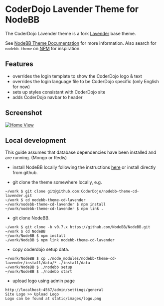 # CoderDojo Lavender Theme for NodeBB

The CoderDojo Lavender theme is a fork [Lavender](https://github.com/NodeBB/nodebb-theme-lavender) base theme.

See [NodeBB Theme Documentation](https://docs.nodebb.org/en/latest/themes/create.html) for more information. Also search for `nodebb-theme` on [NPM](https://www.npmjs.com/search?q=nodebb-theme) for inspiration.

## Features

* overrides the login template to show the CoderDojo logo & text
* overrides the login language file to be CoderDojo specific (only English for now)
* sets up styles consistant with CoderDojo site
* adds CoderDojo navbar to header

## Screenshot

[![Home View](http://i.imgur.com/6Oxfdj1.png)](http://i.imgur.com/6Oxfdj1.png)

## Local development

This guide assumes that database dependencies have been installed and are running. (Mongo or Redis)

* install NodeBB locally following the instructions [here](https://docs.nodebb.org/en/latest/installing/os.html) or install directly from github.

* git clone the theme somewhere locally, e.g.

```
~/work $ git clone git@github.com:CoderDojo/nodebb-theme-cd-lavender.git
~/work $ cd nodebb-theme-cd-lavender
~/work/nodebb-theme-cd-lavender $ npm install
~/work/nodebb-theme-cd-lavender $ npm link .
```

* git clone NodeBB.

```
~/work $ git clone -b v0.7.x https://github.com/NodeBB/NodeBB.git
~/work $ cd NodeBB
~/work/NodeBB $ npm install
~/work/NodeBB $ npm link nodebb-theme-cd-lavender
```

* copy coderdojo setup data.

```
~/work/NodeBB $ cp ./node_modules/nodebb-theme-cd-lavender/install/data/* ./install/data
~/work/NodeBB $ ./nodebb setup
~/work/NodeBB $ ./nodebb start
```

* upload logo using admin page

```
http://localhost:4567/admin/settings/general
Site Logo >> Upload Logo
Logo can be found at static/images/logo.png
```



